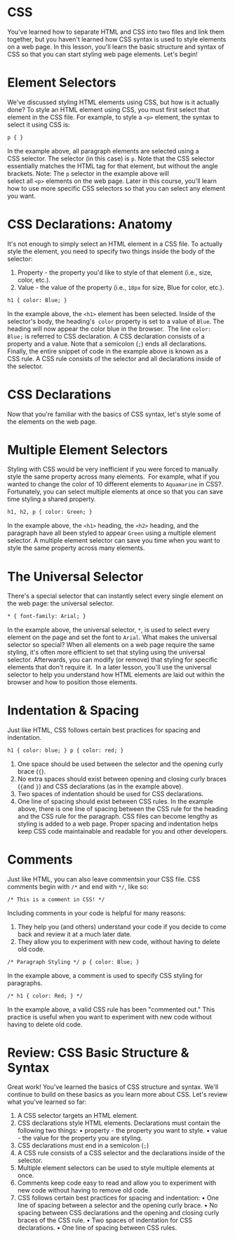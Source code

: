 # CSS
You've learned how to separate HTML and CSS into two files and link them together, but you haven't learned how CSS syntax is used to style elements on a web page.
In this lesson, you'll learn the basic structure and syntax of CSS so that you can start styling web page elements.
Let's begin!


# Element Selectors
We've discussed styling HTML elements using CSS, but how is it actually done?
To style an HTML element using CSS, you must first select that element in the CSS file. For example, to style a ``<p>`` element, the syntax to select it using CSS is:


```HTML
p { }
```



In the example above, all paragraph elements are selected using a CSS selector. The selector (in this case) is `p`. Note that the CSS selector essentially matches the HTML tag for that element, but without the angle brackets.
Note: The `p` selector in the example above will select all ``<p>`` elements on the web page. Later in this course, you'll learn how to use more specific CSS selectors so that you can select any element you want.


# CSS Declarations: Anatomy
It's not enough to simply select an HTML element in a CSS file. To actually style the element, you need to specify two things inside the body of the selector:
1.	Property - the property you'd like to style of that element (i.e., size, color, etc.).
2.	Value - the value of the property (i.e., `18px` for size, Blue for color, etc.).


```HTML
h1 { color: Blue; }
```


In the example above, the ``<h1>`` element has been selected. Inside of the selector's body, the heading's  `color` property is set to a value of `Blue`. The heading will now appear the color blue in the browser. 
The line ``color: Blue;`` is referred to CSS declaration. A CSS declaration consists of a property and a value. Note that a semicolon (``;``) ends all declarations.
Finally, the entire snippet of code in the example above is known as a CSS rule. A CSS rule consists of the selector and all declarations inside of the selector.


# CSS Declarations
Now that you're familiar with the basics of CSS syntax, let's style some of the elements on the web page.
# Multiple Element Selectors
Styling with CSS would be very inefficient if you were forced to manually style the same property across many elements. 
For example, what if you wanted to change the color of 10 different elements to `Aquamarine` in CSS?.
Fortunately, you can select multiple elements at once so that you can save time styling a shared property.


```HTML
h1, h2, p { color: Green; }
```



In the example above, the ``<h1>`` heading, the ``<h2>`` heading, and the paragraph have all been styled to appear `Green` using a multiple element selector. A multiple element selector can save you time when you want to style the same property across many elements.


# The Universal Selector
There's a special selector that can instantly select every single element on the web page: the universal selector.


```HTML
* { font-family: Arial; }
```



In the example above, the universal selector, ``*``, is used to select every element on the page and set the font to `Arial`.
What makes the universal selector so special? When all elements on a web page require the same styling, it's often more efficient to set that styling using the universal selector. Afterwards, you can modify (or remove) that styling for specific elements that don't require it. 
In a later lesson, you'll use the universal selector to help you understand how HTML elements are laid out within the browser and how to position those elements.



# Indentation & Spacing
Just like HTML, CSS follows certain best practices for spacing and indentation.


```HTML
h1 { color: blue; } p { color: red; }
```



1.	One space should be used between the selector and the opening curly brace (``{``).
2.	No extra spaces should exist between opening and closing curly braces (``{``and ``}``) and CSS declarations (as in the example above).
3.	Two spaces of indentation should be used for CSS declarations.
4.	One line of spacing should exist between CSS rules. In the example above, there is one line of spacing between the CSS rule for the heading and the CSS rule for the paragraph.
CSS files can become lengthy as styling is added to a web page. Proper spacing and indentation helps keep CSS code maintainable and readable for you and other developers.



# Comments

Just like HTML, you can also leave commentsin your CSS file. CSS comments begin with ``/*`` and end with ``*/``, like so:


```HTML
/* This is a comment in CSS! */
```



Including comments in your code is helpful for many reasons:
1.	They help you (and others) understand your code if you decide to come back and review it at a much later date.
2.	They allow you to experiment with new code, without having to delete old code.


```HTML
/* Paragraph Styling */ p { color: Blue; }
```



In the example above, a comment is used to specify CSS styling for paragraphs.


```HTML
/* h1 { color: Red; } */
```



In the example above, a valid CSS rule has been "commented out." This practice is useful when you want to experiment with new code without having to delete old code.



# Review: CSS Basic Structure & Syntax
Great work! You've learned the basics of CSS structure and syntax. We'll continue to build on these basics as you learn more about CSS.
Let's review what you've learned so far:
1. A CSS selector targets an HTML element.
2. CSS declarations style HTML elements. Declarations must contain the following two things:
•	property - the property you want to style.
•	value - the value for the property you are styling.
3. CSS declarations must end in a semicolon (``;``)
4. A CSS rule consists of a CSS selector and the declarations inside of the selector.
5. Multiple element selectors can be used to style multiple elements at once.
6. Comments keep code easy to read and allow you to experiment with new code without having to remove old code.
7. CSS follows certain best practices for spacing and indentation:
•	One line of spacing between a selector and the opening curly brace.
•	No spacing between CSS declarations and the opening and closing curly braces of the CSS rule.
•	Two spaces of indentation for CSS declarations.
•	One line of spacing between CSS rules.
